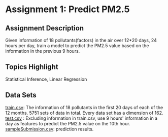 Assignment 1: Predict PM2.5
===

Assignment Description
---
Given information of 18 pollutants(factors) in the air over 12*20 days, 24 hours per day, train a model to predict the PM2.5 value based on the information in the previous 9 hours.

Topics Highlight
---
Statistical Inference, Linear Regression

Data Sets
---
[train.csv](https://github.com/Jsonghh/ML_2017/blob/master/Assignment1_Predict_PM2.5/datasets/train.csv): The information of 18 pollutants in the first 20 days of each of the 12 months. 5751 sets of data in total. Every data set has a dimension of 162.<br> 
[test.csv](https://github.com/Jsonghh/ML_2017/blob/master/Assignment1_Predict_PM2.5/datasets/test.csv) : Excluding information in train.csv, use 9 hours' information in a day as features to predict the PM2.5 value on the 10th hour.<br>
[sampleSubmission.csv](https://github.com/Jsonghh/ML_2017/blob/master/Assignment1_Predict_PM2.5/datasets/sampleSubmission.csv): prediction results.

